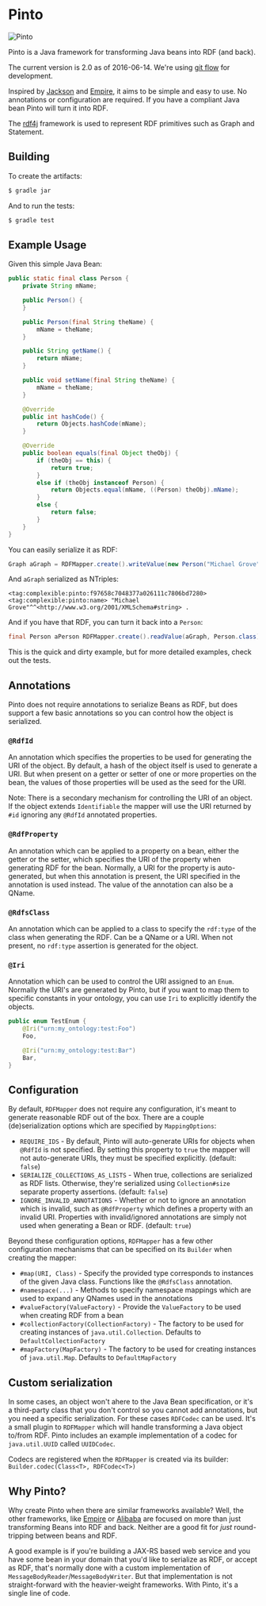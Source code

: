 # Pinto

![Pinto](https://github.com/Complexible/pinto/raw/master/pinto.png)

Pinto is a Java framework for transforming Java beans into RDF (and back).

The current version is 2.0 as of 2016-06-14.  We're using [git flow](http://nvie.com/posts/a-successful-git-branching-model/)
for development.

Inspired by [Jackson](https://github.com/FasterXML/jackson) and [Empire](http://github.com/mhgrove/Empire), it aims to
be simple and easy to use.  No annotations or configuration are required.  If you have a compliant Java bean Pinto will
turn it into RDF.

The [rdf4j](http://rdf4j.com) framework is used to represent RDF primitives such as Graph and Statement.

## Building

To create the artifacts:

```bash
$ gradle jar
```

And to run the tests:

```bash
$ gradle test
```

## Example Usage

Given this simple Java Bean:

```java
public static final class Person {
    private String mName;

    public Person() {
    }

    public Person(final String theName) {
        mName = theName;
    }

    public String getName() {
        return mName;
    }

    public void setName(final String theName) {
        mName = theName;
    }

    @Override
    public int hashCode() {
        return Objects.hashCode(mName);
    }

    @Override
    public boolean equals(final Object theObj) {
        if (theObj == this) {
            return true;
        }
        else if (theObj instanceof Person) {
            return Objects.equal(mName, ((Person) theObj).mName);
        }
        else {
            return false;
        }
    }
}
```

You can easily serialize it as RDF:

```java
Graph aGraph = RDFMapper.create().writeValue(new Person("Michael Grove"));
```

And `aGraph` serialized as NTriples:

```
<tag:complexible:pinto:f97658c7048377a026111c7806bd7280> <tag:complexible:pinto:name> "Michael Grove"^^<http://www.w3.org/2001/XMLSchema#string> .
```

And if you have that RDF, you can turn it back into a `Person`:

```java
final Person aPerson RDFMapper.create().readValue(aGraph, Person.class)
```

This is the quick and dirty example, but for more detailed examples, check out the tests.

## Annotations

Pinto does not require annotations to serialize Beans as RDF, but does support a few basic annotations so you can
control how the object is serialized.

### `@RdfId`

An annotation which specifies the properties to be used for generating the URI of the object.  By default, a hash of
the object itself is used to generate a URI.  But when present on a getter or setter of one or more properties on the
bean, the values of those properties will be used as the seed for the URI.

Note: There is a secondary mechanism for controlling the URI of an object.  If the object extends `Identifiable` the
mapper will use the URI returned by `#id` ignoring any `@RdfId` annotated properties.

### `@RdfProperty`

An annotation which can be applied to a property on a bean, either the getter or the setter, which specifies the
URI of the property when generating RDF for the bean.  Normally, a URI for the property is auto-generated, but when
this annotation is present, the URI specified in the annotation is used instead.  The value of the annotation can also
be a QName.

### `@RdfsClass`

An annotation which can be applied to a class to specify the `rdf:type` of the class when generating the RDF.  Can be
a QName or a URI.  When not present, no `rdf:type` assertion is generated for the object.

### `@Iri`

Annotation which can be used to control the URI assigned to an `Enum`.  Normally the URI's are generated by Pinto, but
if you want to map them to specific constants in your ontology, you can use `Iri` to explicitly identify the objects.

```java
public enum TestEnum {
    @Iri("urn:my_ontology:test:Foo")
    Foo,

    @Iri("urn:my_ontology:test:Bar")
    Bar,
}
```

## Configuration

By default, `RDFMapper` does not require any configuration, it's meant to generate reasonable RDF out of the box.  There
are a couple (de)serialization options which are specified by `MappingOptions`:

* `REQUIRE_IDS` - By default, Pinto will auto-generate URIs for objects when `@RdfId` is not specified.  By setting this property to `true` the mapper will not auto-generate URIs, they must be specified explicitly. (default: `false`)
* `SERIALIZE_COLLECTIONS_AS_LISTS` - When true, collections are serialized as RDF lists.  Otherwise, they're serialized using `Collection#size` separate property assertions. (default: `false`)
* `IGNORE_INVALID_ANNOTATIONS` - Whether or not to ignore an annotation which is invalid, such as `@RdfProperty` which defines a property with an invalid URI.  Properties with invalid/ignored annotations are simply not used when generating a Bean or RDF. (default: `true`)

Beyond these configuration options, `RDFMapper` has a few other configuration mechanisms that can be specified on its
`Builder` when creating the mapper:

* `#map(URI, Class)` - Specify the provided type corresponds to instances of the given Java class.  Functions like the `@RdfsClass` annotation.
* `#namespace(...)` - Methods to specify namespace mappings which are used to expand any QNames used in the annotations
* `#valueFactory(ValueFactory)` - Provide the `ValueFactory` to be used when creating RDF from a bean
* `#collectionFactory(CollectionFactory)` - The factory to be used for creating instances of `java.util.Collection`.  Defaults to `DefaultCollectionFactory`
* `#mapFactory(MapFactory)` - The factory to be used for creating instances of `java.util.Map`.  Defaults to `DefaultMapFactory`

## Custom serialization

In some cases, an object won't ahere to the Java Bean specification, or it's a third-party class that you don't control
so you cannot add annotations, but you need a specific serialization.  For these cases `RDFCodec` can be used.  It's
a small plugin to `RDFMapper` which will handle transforming a Java object to/from RDF.  Pinto includes an example
implementation of a codec for `java.util.UUID` called `UUIDCodec`.

Codecs are registered when the `RDFMapper` is created via its builder: `Builder.codec(Class<T>, RDFCodec<T>)`

## Why Pinto?

Why create Pinto when there are similar frameworks available?  Well, the other frameworks, like
[Empire](http://github.com/mhgrove/Empire) or [Alibaba](https://bitbucket.org/openrdf/alibaba) are focused on more than
just transforming Beans into RDF and back. Neither are a good fit for _just_ round-tripping between beans and RDF.

A good example is if you're building a JAX-RS based web service and you have some bean in your domain that you'd like
to serialize as RDF, or accept as RDF, that's normally done with a custom implementation of
`MessageBodyReader`/`MessageBodyWriter`.  But that implementation is not straight-forward with the heavier-weight
frameworks.  With Pinto, it's a single line of code.